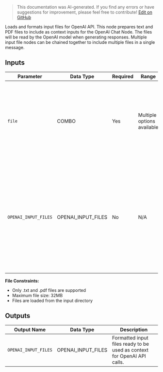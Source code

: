> This documentation was AI-generated. If you find any errors or have suggestions for improvement, please feel free to contribute! [Edit on GitHub](https://github.com/Comfy-Org/embedded-docs/blob/main/comfyui_embedded_docs/docs/OpenAIInputFiles/en.md)

Loads and formats input files for OpenAI API. This node prepares text and PDF files to include as context inputs for the OpenAI Chat Node. The files will be read by the OpenAI model when generating responses. Multiple input file nodes can be chained together to include multiple files in a single message.

## Inputs

| Parameter | Data Type | Required | Range | Description |
|-----------|-----------|----------|-------|-------------|
| `file` | COMBO | Yes | Multiple options available | Input files to include as context for the model. Only accepts text (.txt) and PDF (.pdf) files for now. Files must be smaller than 32MB. |
| `OPENAI_INPUT_FILES` | OPENAI_INPUT_FILES | No | N/A | An optional additional file(s) to batch together with the file loaded from this node. Allows chaining of input files so that a single message can include multiple input files. |

**File Constraints:**

- Only .txt and .pdf files are supported
- Maximum file size: 32MB
- Files are loaded from the input directory

## Outputs

| Output Name | Data Type | Description |
|-------------|-----------|-------------|
| `OPENAI_INPUT_FILES` | OPENAI_INPUT_FILES | Formatted input files ready to be used as context for OpenAI API calls. |
